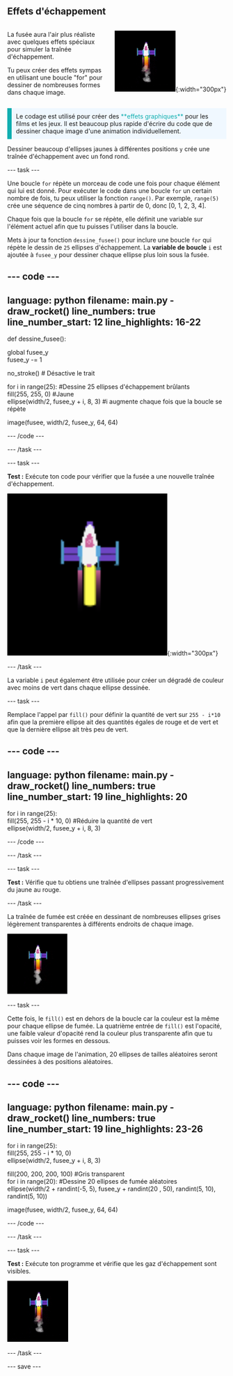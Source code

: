 ## Effets d'échappement

<div style="display: flex; flex-wrap: wrap">
<div style="flex-basis: 200px; flex-grow: 1; margin-right: 15px;">

La fusée aura l'air plus réaliste avec quelques effets spéciaux pour simuler la traînée d'échappement. 

Tu peux créer des effets sympas en utilisant une boucle "for" pour dessiner de nombreuses formes dans chaque image.

</div>
<div>

![La fusée en plein vol avec une traînée d'échappement.](images/flying_rocket.gif){:width="300px"}

</div>
</div>

<p style="border-left: solid; border-width:10px; border-color: #0faeb0; background-color: aliceblue; padding: 10px;">
Le codage est utilisé pour créer des <span style="color: #0faeb0">**effets graphiques**</span> pour les films et les jeux. Il est beaucoup plus rapide d'écrire du code que de dessiner chaque image d'une animation individuellement. </p>

Dessiner beaucoup d'ellipses jaunes à différentes positions `y` crée une traînée d'échappement avec un fond rond.

--- task ---

Une boucle `for` répète un morceau de code une fois pour chaque élément qui lui est donné. Pour exécuter le code dans une boucle `for` un certain nombre de fois, tu peux utiliser la fonction `range()`. Par exemple, `range(5)` crée une séquence de cinq nombres à partir de 0, donc [0, 1, 2, 3, 4].

Chaque fois que la boucle `for` se répète, elle définit une variable sur l'élément actuel afin que tu puisses l'utiliser dans la boucle.

Mets à jour ta fonction `dessine_fusee()` pour inclure une boucle `for` qui répète le dessin de `25` ellipses d'échappement. La **variable de boucle** `i` est ajoutée à `fusee_y` pour dessiner chaque ellipse plus loin sous la fusée.

--- code ---
---
language: python filename: main.py - draw_rocket() line_numbers: true line_number_start: 12
line_highlights: 16-22
---

def dessine_fusee():

  global fusee_y   
fusee_y -= 1

  no_stroke() # Désactive le trait

  for i in range(25): #Dessine 25 ellipses d'échappement brûlants   
fill(255, 255, 0) #Jaune   
ellipse(width/2, fusee_y + i, 8, 3) #i augmente chaque fois que la boucle se répète

  image(fusee, width/2, fusee_y, 64, 64)


--- /code ---

--- /task ---

--- task ---

**Test :** Exécute ton code pour vérifier que la fusée a une nouvelle traînée d'échappement.

![Un gros plan de la fusée avec une traînée d'échappement.](images/rocket_exhaust.png){:width="300px"}

--- /task ---

La variable `i` peut également être utilisée pour créer un dégradé de couleur avec moins de vert dans chaque ellipse dessinée.

--- task ---

Remplace l'appel par `fill()` pour définir la quantité de vert sur `255 - i*10` afin que la première ellipse ait des quantités égales de rouge et de vert et que la dernière ellipse ait très peu de vert.

--- code ---
---
language: python filename: main.py - draw_rocket() line_numbers: true line_number_start: 19
line_highlights: 20
---

  for i in range(25):   
fill(255, 255 - i * 10, 0) #Réduire la quantité de vert    
ellipse(width/2, fusee_y + i, 8, 3)

--- /code ---

--- /task ---

--- task ---

**Test :** Vérifie que tu obtiens une traînée d'ellipses passant progressivement du jaune au rouge.

--- /task ---

La traînée de fumée est créée en dessinant de nombreuses ellipses grises légèrement transparentes à différents endroits de chaque image.

![Une animation lente de l'effet de fumée.](images/rocket_smoke.gif)

--- task ---

Cette fois, le `fill()` est en dehors de la boucle car la couleur est la même pour chaque ellipse de fumée. La quatrième entrée de `fill()` est l'opacité, une faible valeur d'opacité rend la couleur plus transparente afin que tu puisses voir les formes en dessous.

Dans chaque image de l'animation, 20 ellipses de tailles aléatoires seront dessinées à des positions aléatoires.

--- code ---
---
language: python filename: main.py - draw_rocket() line_numbers: true line_number_start: 19
line_highlights: 23-26
---

  for i in range(25):  
fill(255, 255 - i * 10, 0)   
ellipse(width/2, fusee_y + i, 8, 3)

  fill(200, 200, 200, 100) #Gris transparent   
for i in range(20): #Dessine 20 ellipses de fumée aléatoires    
ellipse(width/2 + randint(-5, 5), fusee_y + randint(20 , 50), randint(5, 10), randint(5, 10))

  image(fusee, width/2, fusee_y, 64, 64)

--- /code ---

--- /task ---

--- task ---

**Test :** Exécute ton programme et vérifie que les gaz d'échappement sont visibles.

![Un gros plan de la fusée et de la traînée d'échappement avec de la fumée supplémentaire.](images/rocket_exhaust_circles.gif)

--- /task ---

--- save ---
